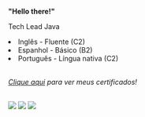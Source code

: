 <p><strong>"Hello there!"</strong></p>

Tech Lead Java<br/>

  <li class="list-group-item">Inglês - Fluente (C2)</li>
  <li class="list-group-item">Espanhol - Básico (B2)</li>
  <li class="list-group-item">Português - Língua nativa (C2)</li>


</br>

<p><i><a href="https://www.linkedin.com/in/alexandreluchetti/details/certifications/">Clique aqui</a> para ver meus certificados!</i></p>

<!--
<h4>Java | Kotlin | Spring Boot | Javascript | SQL</h4>

<div style="display: inline_block"><br>
  <img align="center" alt="Alexandre-JAVA" height="30" width="40" src="https://cdn.jsdelivr.net/gh/devicons/devicon/icons/java/java-original.svg">
  <img align="center" alt="Alexandre-Js" height="30" width="40" src="https://raw.githubusercontent.com/devicons/devicon/master/icons/javascript/javascript-plain.svg">
  <img align="center" alt="Alexandre-sql" height="30" width="40" src="https://cdn.jsdelivr.net/gh/devicons/devicon/icons/mysql/mysql-plain-wordmark.svg">
  <img align="center" alt="Alexandre-postgresql" height="30" width="30" src="https://user-images.githubusercontent.com/24623425/36042969-f87531d4-0d8a-11e8-9dee-e87ab8c6a9e3.png">
  <img align="center" alt="Alexandre-HTML" height="30" width="40" src="https://raw.githubusercontent.com/devicons/devicon/master/icons/html5/html5-original.svg">
  <img align="center" alt="Alexandre-CSS" height="30" width="40" src="https://raw.githubusercontent.com/devicons/devicon/master/icons/css3/css3-original.svg">
</div>
-->

</br>

<div> 
  <a href="https://www.linkedin.com/in/alexandreluchetti/" target="_blank"><img src="https://img.shields.io/badge/-LinkedIn-%230077B5?style=for-the-badge&logo=linkedin&logoColor=white" target="_blank"></a>
  <a href="https://www.instagram.com/alexandreluchetti/" target="_blank"><img src="https://img.shields.io/badge/-Instagram-%23E4405F?style=for-the-badge&logo=instagram&logoColor=white" target="_blank"></a>
  <a href = "mailto:luchetti.92@gmail.com"><img src="https://img.shields.io/badge/-Gmail-%23333?style=for-the-badge&logo=gmail&logoColor=white" target="_blank"></a>
</div>
